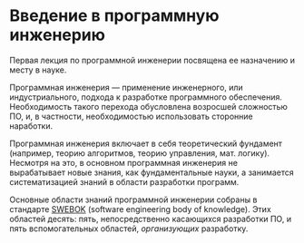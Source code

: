 # Введение в программную инженерию

Первая лекция по программной инженерии посвящена ее назначению и месту в науке.

Программная инженерия — применение инженерного, или индустриального, подхода к разработке программного обеспечения.
Необходимость такого перехода обусловлена возросшей сложностью ПО, и, в частности,
необходимостью использовать сторонние наработки.

Программная инженерия включает в себя теоретический фундамент (например, теорию алгоритмов,
теорию управления, мат. логику). Несмотря на это, в основном программная инженерия не вырабатывает новые знания,
как фундаментальные науки, а занимается систематизацией знаний в области разработки программ.

Основные области знаний программной инженерии собраны в стандарте [SWEBOK][wiki-swebok] (software engineering body of knowledge).
Этих областей десять: пять, непосредственно касающихся разработки ПО,
и пять вспомогательных областей, *организующих* разработку.

[wiki-swebok]: https://en.wikipedia.org/wiki/SWEBOK
